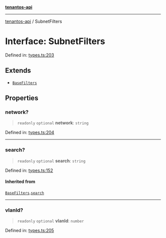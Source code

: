 [**tenantos-api**](../README.md)

***

[tenantos-api](../globals.md) / SubnetFilters

# Interface: SubnetFilters

Defined in: [types.ts:203](https://github.com/shadmanZero/tenantos-api/blob/50bbdae310005a0ca12345f143ddaf8ea2b8ce90/src/types.ts#L203)

## Extends

- [`BaseFilters`](BaseFilters.md)

## Properties

### network?

> `readonly` `optional` **network**: `string`

Defined in: [types.ts:204](https://github.com/shadmanZero/tenantos-api/blob/50bbdae310005a0ca12345f143ddaf8ea2b8ce90/src/types.ts#L204)

***

### search?

> `readonly` `optional` **search**: `string`

Defined in: [types.ts:152](https://github.com/shadmanZero/tenantos-api/blob/50bbdae310005a0ca12345f143ddaf8ea2b8ce90/src/types.ts#L152)

#### Inherited from

[`BaseFilters`](BaseFilters.md).[`search`](BaseFilters.md#search)

***

### vlanId?

> `readonly` `optional` **vlanId**: `number`

Defined in: [types.ts:205](https://github.com/shadmanZero/tenantos-api/blob/50bbdae310005a0ca12345f143ddaf8ea2b8ce90/src/types.ts#L205)
